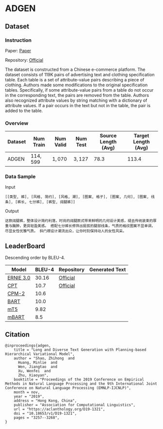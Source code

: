 # ADGEN

## Dataset

### Instruction

Paper: [Paper](https://arxiv.org/abs/1908.06605)

Repository: [Official](https://github.com/ZhihongShao/Planning-based-Hierarchical-Variational-Model)

The dataset is constructed from a Chinese e-commerce platform. The dataset consists of 119K pairs of advertising text and clothing specification table. Each table is a set of attribute-value pairs describing a piece of clothing. Authors made some modifications to the original specification tables. Specifically, if some attribute-value pairs from a table do not occur in the corresponding text, the pairs are removed from the table. Authors also recognized attribute values by string matching with a dictionary of attribute values. If a pair occurs in the text but not in the table, the pair is added to the table.

### Overview

| Dataset | Num Train | Num Valid | Num Test | Source Length (Avg) | Target Length (Avg) |
| ------- | --------- | --------- | -------- | ------------------- | ------------------- |
| ADGEN   | $114,599$ | $1,070$   | $3,127$  | 78.3                | 113.4               |

### Data Sample

Input
```
[[类型, 裤], [风格, 简约], [风格, 潮], [图案, 格子], [图案, 几何], [图案, 线条], [裤长, 七分裤], [裤型, 阔腿裤]]
```
Output
```
这款阔腿裤，整体设计简约利落，时尚的阔腿款式带来鲜明的几何设计美感，褪去传统装束的厚重与臃肿，更具轻盈美感。 搭配七分裤长修饰出挺拔的腿部线条，气质的格纹图案不显单调，尽显女性优雅气质。 斜门襟设计潮流出众，让你时刻保持动人的女性风采。
```
## LeaderBoard

Descending order by BLEU-4.

| Model                                             | BLEU-4  | Repository                                                   | Generated Text |
| ------------------------------------------------- | ------- | ------------------------------------------------------------ | -------------- |
| [ERNIE 3.0](https://arxiv.org/pdf/2107.02137.pdf) | $30.16$ | [Official](https://github.com/PaddlePaddle/PaddleNLP/tree/develop/model_zoo/ernie-3.0) |                |
| [CPT](https://arxiv.org/abs/2109.05729)           | $10.7$  | [Official](https://github.com/fastnlp/CPT)                   |                |
| [CPM-2](https://arxiv.org/abs/2109.05729)         | $10.6$  |                                                              |                |
| [BART](https://arxiv.org/abs/2109.05729)          | $10.0$  |                                                              |                |
| [mT5](https://arxiv.org/pdf/2107.02137.pdf)       | $9.82$  |                                                              |                |
| [mBART](https://arxiv.org/abs/2109.05729)         | $8.5$   |                                                              |                |

## Citation

```@inproceedings{adgen,
@inproceedings{adgen,
    title = "Long and Diverse Text Generation with Planning-based Hierarchical Variational Model",
    author = "Shao, Zhihong  and
      Huang, Minlie  and
      Wen, Jiangtao  and
      Xu, Wenfei  and
      Zhu, Xiaoyan",
    booktitle = "Proceedings of the 2019 Conference on Empirical Methods in Natural Language Processing and the 9th International Joint Conference on Natural Language Processing (EMNLP-IJCNLP)",
    month = nov,
    year = "2019",
    address = "Hong Kong, China",
    publisher = "Association for Computational Linguistics",
    url = "https://aclanthology.org/D19-1321",
    doi = "10.18653/v1/D19-1321",
    pages = "3257--3268",
}
```